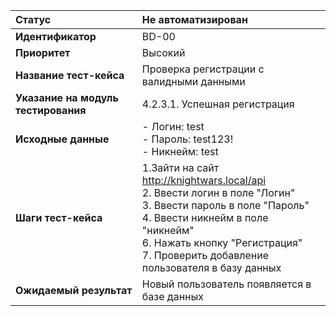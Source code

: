|**Статус**|Не автоматизирован|
|:-----|:---------|
| **Идентификатор** | BD-00 |
| **Приоритет** | Высокий |
| **Название тест-кейса** | Проверка регистрации с валидными данными |
| **Указание на модуль тестирования** |4.2.3.1. Успешная регистрация |
| **Исходные данные** | - Логин: test<br>- Пароль: test123!  <br> - Никнейм: test|
| **Шаги тест-кейса** | 1.Зайти на сайт http://knightwars.local/api <br>2. Ввести логин в поле "Логин"<br>3. Ввести пароль в поле "Пароль" <br> 4. Ввести никнейм в поле "никнейм" <br> 6. Нажать кнопку "Регистрация" <br> 7. Проверить добавление пользователя в базу данных |
| **Ожидаемый результат** | Новый пользователь появляется в базе данных |